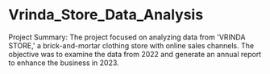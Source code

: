 # Vrinda_Store_Data_Analysis
Project Summary:  The project focused on analyzing data from 'VRINDA STORE,' a brick-and-mortar clothing store with online sales channels. The objective was to examine the data from 2022 and generate an annual report to enhance the business in 2023. 
